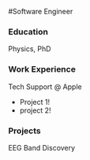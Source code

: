 #Software Engineer

### Education
Physics, PhD

### Work Experience
Tech Support @ Apple
- Project 1!
- project 2!

### Projects
EEG Band Discovery

